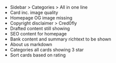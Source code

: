 - Sidebar > Categories > All in one line
- Card inc. image quality
- Homepage OG image missing
- Copyright disclaimer > Cred0fly
- Drafted content still showing
- SEO content for homepage
- Bank content and summary richtext to be shown
- About us markdown
- Categories all cards showing 3 star
- Sort cards based on rating
